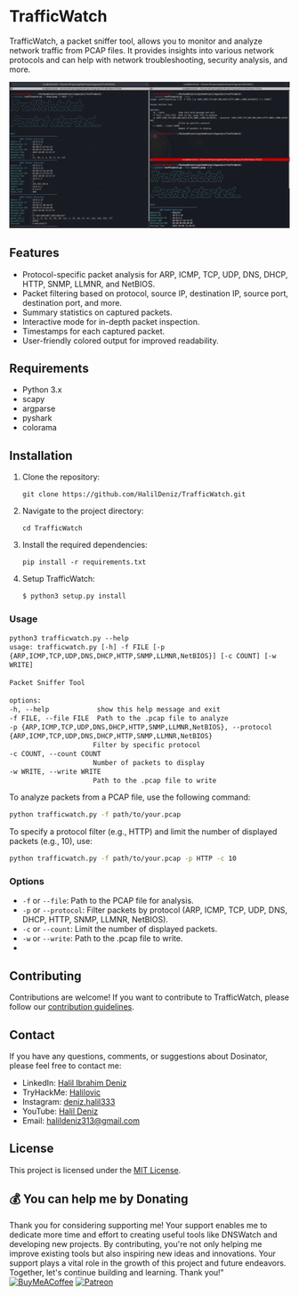 # TrafficWatch

TrafficWatch, a packet sniffer tool, allows you to monitor and analyze network traffic from PCAP files. It provides insights into various network protocols and can help with network troubleshooting, security analysis, and more.

<img src="assets/trafficwatch.png">


## Features

- Protocol-specific packet analysis for ARP, ICMP, TCP, UDP, DNS, DHCP, HTTP, SNMP, LLMNR, and NetBIOS.
- Packet filtering based on protocol, source IP, destination IP, source port, destination port, and more.
- Summary statistics on captured packets.
- Interactive mode for in-depth packet inspection.
- Timestamps for each captured packet.
- User-friendly colored output for improved readability.


## Requirements

- Python 3.x
- scapy
- argparse
- pyshark
- colorama

## Installation

1. Clone the repository:

   ```shell
   git clone https://github.com/HalilDeniz/TrafficWatch.git
   ```

2. Navigate to the project directory:

   ```shell
   cd TrafficWatch
   ```

3. Install the required dependencies:

   ```shell
   pip install -r requirements.txt
   ```
4. Setup TrafficWatch:
   ```bash
   $ python3 setup.py install
   ```

### Usage

   ```shell
python3 trafficwatch.py --help                                    
usage: trafficwatch.py [-h] -f FILE [-p {ARP,ICMP,TCP,UDP,DNS,DHCP,HTTP,SNMP,LLMNR,NetBIOS}] [-c COUNT] [-w WRITE]

Packet Sniffer Tool

options:
  -h, --help            show this help message and exit
  -f FILE, --file FILE  Path to the .pcap file to analyze
  -p {ARP,ICMP,TCP,UDP,DNS,DHCP,HTTP,SNMP,LLMNR,NetBIOS}, --protocol {ARP,ICMP,TCP,UDP,DNS,DHCP,HTTP,SNMP,LLMNR,NetBIOS}
                        Filter by specific protocol
  -c COUNT, --count COUNT
                        Number of packets to display
  -w WRITE, --write WRITE
                        Path to the .pcap file to write
   ```


To analyze packets from a PCAP file, use the following command:

```bash
python trafficwatch.py -f path/to/your.pcap
```

To specify a protocol filter (e.g., HTTP) and limit the number of displayed packets (e.g., 10), use:

```bash
python trafficwatch.py -f path/to/your.pcap -p HTTP -c 10
```

### Options

- `-f` or `--file`: Path to the PCAP file for analysis.
- `-p` or `--protocol`: Filter packets by protocol (ARP, ICMP, TCP, UDP, DNS, DHCP, HTTP, SNMP, LLMNR, NetBIOS).
- `-c` or `--count`: Limit the number of displayed packets.
- `-w` or `--write`: Path to the .pcap file to write.
- 
## Contributing
Contributions are welcome! If you want to contribute to TrafficWatch, please follow our [contribution guidelines](CONTRIBUTING.md).

## Contact
If you have any questions, comments, or suggestions about Dosinator, please feel free to contact me:

- LinkedIn: [Halil Ibrahim Deniz](https://www.linkedin.com/in/halil-ibrahim-deniz/)
- TryHackMe: [Halilovic](https://tryhackme.com/p/halilovic)
- Instagram: [deniz.halil333](https://www.instagram.com/deniz.halil333/)
- YouTube: [Halil Deniz](https://www.youtube.com/c/HalilDeniz)
- Email: halildeniz313@gmail.com

## License

This project is licensed under the [MIT License](LICENSE).

## 💰 You can help me by Donating
  Thank you for considering supporting me! Your support enables me to dedicate more time and effort to creating useful tools like DNSWatch and developing new projects. By contributing, you're not only helping me improve existing tools but also inspiring new ideas and innovations. Your support plays a vital role in the growth of this project and future endeavors. Together, let's continue building and learning. Thank you!"<br>
  [![BuyMeACoffee](https://img.shields.io/badge/Buy%20Me%20a%20Coffee-ffdd00?style=for-the-badge&logo=buy-me-a-coffee&logoColor=black)](https://buymeacoffee.com/halildeniz) 
  [![Patreon](https://img.shields.io/badge/Patreon-F96854?style=for-the-badge&logo=patreon&logoColor=white)](https://patreon.com/denizhalil) 

  
